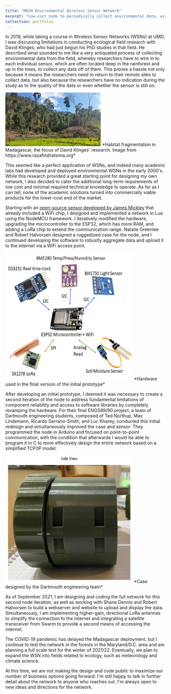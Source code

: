 ```yaml
---
title: "MESH Environmental Wireless Sensor Network"
excerpt: "Low-cost node to periodically collect environmental data, wirelessly aggregate it through nearby nodes, and upload it to the internet<br/><img src='/images/MESH_Logo_v2.png' height='400' width='400'>"
collection: portfolio
---
```


In 2019, while taking a course in Wireless Sensor Networks (WSNs) at UMD, I was discussing limitations in conducting ecological field research with David Klinges, who had just begun his PhD studies in that field. He described what sounded to me like a very antiquated process of collecting environmental data from the field, whereby researchers have to wire in to each individual sensor, which are often located deep in the rainforest and up in the trees, to collect any data off of them. This proves a hassle not only because it means the researchers need to return to their remote sites to collect data, but also because the researchers have no indication during the study as to the quality of the data or even whether the sensor is still on. 

<img src='/images/MadagascarFragmentation.png'>
*Habitat fragmentation in Madagascar, the focus of David Klinges' research. Image from https://www.razafindratsima.org*

This seemed like a perfect application of WSNs, and indeed many academic labs had developed and deployed environmental WSNs in the early 2000's. While this research provided a great starting point for designing my own network, I also decided to cater the additional long-term requirements of low cost and minimal required technical knowledge to operate. As far as I can tell, none of the academic solutions turned into commercially viable products for the lower-cost end of the market.

Starting with an [open-source sensor developed by James Mickley](https://github.com/mickley/EMU) that already included a WiFi chip, I designed and implemented a network in Lua using the NodeMCU framework. I iteratively modified the hardware, upgrading the microcontroller to the ESP32, which has more RAM, and adding a LoRa chip to extend the communication range. Natalie Greenlee and Robert Halvorsen designed a ruggedized case for the node, and I continued developing the software to robustly aggregate data and upload it to the internet via a WiFi access point. 

<img src='/images/MESHInitHardware.png' height='400' width='400' caption='test'>
*Hardware used in the final version of the initial prototype*

After developing an initial prototype, I deemed it was necessary to create a second iteration of the node to address fundamental limitations of component reliability and access to software libraries by completely revamping the hardware. For their final ENGS89/90 project, a team of Dartmouth engineering students, composed of Ted Northup, Max Lindemann, Ricardo Serrano-Smith, and Luc Kharey, conducted this initial redesign and simultaneously improved the case and sensor. They programmed the node in Arduino and focused on point-to-point communication, with the condition that afterwards I would be able to program it in C to more effectively design the entire network based on a simplified TCP/IP model.

<img src='/images/MESHThayerCase.png' height='400' width='400'>
*Case designed by the Dartmouth engineering team*

As of September 2021, I am designing and coding the full network for this second node iteration, as well as working with Shane Dennis and Robert Halvorsen to build a webserver and website to upload and display the data. Simultaneously, I am implementing higher-gain, directional LoRa antennas to simplify the connection to the internet and integrating a satellite transceiver from Swarm to provide a second means of accessing the internet.

The COVID-19 pandemic has delayed the Madagascar deployment, but I continue to test the network in the forests in the Maryland/D.C. area and am planning a full scale test for the winter of 2021/22. Eventually, we plan to expand the WSN into fields related to ecology, such as meteorology and climate science.

At this time, we are not making the design and code public to maximize our number of business options going forward. I'm still happy to talk in further detail about the network to anyone who reaches out. I'm always open to new ideas and directions for the network.


